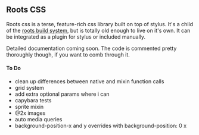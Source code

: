 Roots CSS
---------

Roots css is a terse, feature-rich css library built on top of stylus. It's a child of the [roots build system](http://github.com/jenius/roots-cli), but is totally old enough to live on it's own. It can be integrated as a plugin for stylus or included manually.

Detailed documentation coming soon. The code is commented pretty thoroughly though, if you want to comb through it.

#### To Do
- clean up differences between native and mixin function calls
- grid system
- add extra optional params where i can
- capybara tests
- sprite mixin
- @2x images
- auto media queries
- background-position-x and y overrides with background-position: 0 x